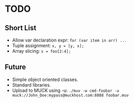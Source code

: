 TODO
====

Short List
----------

- Allow var declaration expr:  `for (var item in arr) ...`
- Tuple assignment:  `x, y = [y, x];`
- Array slicing:  `s = foo[2:4];`


Future
------

- Simple object oriented classes.
- Standard libraries.
- Upload to MUCK using -u:
    `./muv -w cmd-foobar -u muck://John_Doe:mypass@muckhost.com:8888 foobar.muv`

